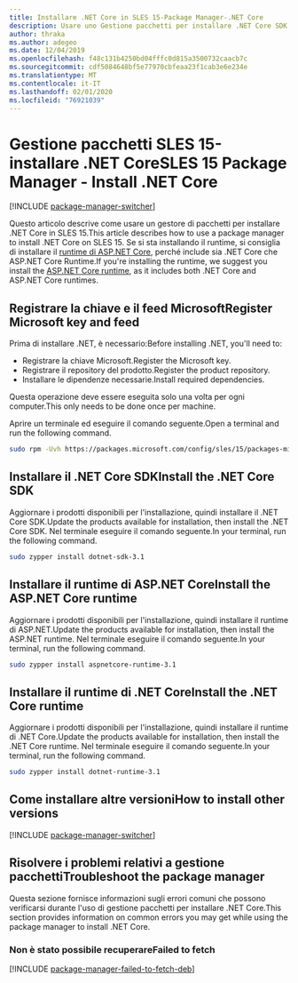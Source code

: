 ```yaml
---
title: Installare .NET Core in SLES 15-Package Manager-.NET Core
description: Usare uno Gestione pacchetti per installare .NET Core SDK e Runtime in SLES 15.
author: thraka
ms.author: adegeo
ms.date: 12/04/2019
ms.openlocfilehash: f48c131b4250bd04fffc0d815a3500732caacb7c
ms.sourcegitcommit: cdf5084648bf5e77970cbfeaa23f1cab3e6e234e
ms.translationtype: MT
ms.contentlocale: it-IT
ms.lasthandoff: 02/01/2020
ms.locfileid: "76921039"
---
```

# <a name="sles-15-package-manager---install-net-core"></a><span data-ttu-id="2dd62-103">Gestione pacchetti SLES 15-installare .NET Core</span><span class="sxs-lookup"><span data-stu-id="2dd62-103">SLES 15 Package Manager - Install .NET Core</span></span>

[!INCLUDE [package-manager-switcher](./includes/package-manager-switcher.md)]

<span data-ttu-id="2dd62-104">Questo articolo descrive come usare un gestore di pacchetti per installare .NET Core in SLES 15.</span><span class="sxs-lookup"><span data-stu-id="2dd62-104">This article describes how to use a package manager to install .NET Core on SLES 15.</span></span> <span data-ttu-id="2dd62-105">Se si sta installando il runtime, si consiglia di installare il [runtime di ASP.NET Core](#install-the-aspnet-core-runtime), perché include sia .NET Core che ASP.NET Core Runtime.</span><span class="sxs-lookup"><span data-stu-id="2dd62-105">If you're installing the runtime, we suggest you install the [ASP.NET Core runtime](#install-the-aspnet-core-runtime), as it includes both .NET Core and ASP.NET Core runtimes.</span></span>

## <a name="register-microsoft-key-and-feed"></a><span data-ttu-id="2dd62-106">Registrare la chiave e il feed Microsoft</span><span class="sxs-lookup"><span data-stu-id="2dd62-106">Register Microsoft key and feed</span></span>

<span data-ttu-id="2dd62-107">Prima di installare .NET, è necessario:</span><span class="sxs-lookup"><span data-stu-id="2dd62-107">Before installing .NET, you'll need to:</span></span>

- <span data-ttu-id="2dd62-108">Registrare la chiave Microsoft.</span><span class="sxs-lookup"><span data-stu-id="2dd62-108">Register the Microsoft key.</span></span>
- <span data-ttu-id="2dd62-109">Registrare il repository del prodotto.</span><span class="sxs-lookup"><span data-stu-id="2dd62-109">Register the product repository.</span></span>
- <span data-ttu-id="2dd62-110">Installare le dipendenze necessarie.</span><span class="sxs-lookup"><span data-stu-id="2dd62-110">Install required dependencies.</span></span>

<span data-ttu-id="2dd62-111">Questa operazione deve essere eseguita solo una volta per ogni computer.</span><span class="sxs-lookup"><span data-stu-id="2dd62-111">This only needs to be done once per machine.</span></span>

<span data-ttu-id="2dd62-112">Aprire un terminale ed eseguire il comando seguente.</span><span class="sxs-lookup"><span data-stu-id="2dd62-112">Open a terminal and run the following command.</span></span>

```bash
sudo rpm -Uvh https://packages.microsoft.com/config/sles/15/packages-microsoft-prod.rpm
```

## <a name="install-the-net-core-sdk"></a><span data-ttu-id="2dd62-113">Installare il .NET Core SDK</span><span class="sxs-lookup"><span data-stu-id="2dd62-113">Install the .NET Core SDK</span></span>

<span data-ttu-id="2dd62-114">Aggiornare i prodotti disponibili per l'installazione, quindi installare il .NET Core SDK.</span><span class="sxs-lookup"><span data-stu-id="2dd62-114">Update the products available for installation, then install the .NET Core SDK.</span></span> <span data-ttu-id="2dd62-115">Nel terminale eseguire il comando seguente.</span><span class="sxs-lookup"><span data-stu-id="2dd62-115">In your terminal, run the following command.</span></span>

```bash
sudo zypper install dotnet-sdk-3.1
```

## <a name="install-the-aspnet-core-runtime"></a><span data-ttu-id="2dd62-116">Installare il runtime di ASP.NET Core</span><span class="sxs-lookup"><span data-stu-id="2dd62-116">Install the ASP.NET Core runtime</span></span>

<span data-ttu-id="2dd62-117">Aggiornare i prodotti disponibili per l'installazione, quindi installare il runtime di ASP.NET.</span><span class="sxs-lookup"><span data-stu-id="2dd62-117">Update the products available for installation, then install the ASP.NET runtime.</span></span> <span data-ttu-id="2dd62-118">Nel terminale eseguire il comando seguente.</span><span class="sxs-lookup"><span data-stu-id="2dd62-118">In your terminal, run the following command.</span></span>

```bash
sudo zypper install aspnetcore-runtime-3.1
```

## <a name="install-the-net-core-runtime"></a><span data-ttu-id="2dd62-119">Installare il runtime di .NET Core</span><span class="sxs-lookup"><span data-stu-id="2dd62-119">Install the .NET Core runtime</span></span>

<span data-ttu-id="2dd62-120">Aggiornare i prodotti disponibili per l'installazione, quindi installare il runtime di .NET Core.</span><span class="sxs-lookup"><span data-stu-id="2dd62-120">Update the products available for installation, then install the .NET Core runtime.</span></span> <span data-ttu-id="2dd62-121">Nel terminale eseguire il comando seguente.</span><span class="sxs-lookup"><span data-stu-id="2dd62-121">In your terminal, run the following command.</span></span>

```bash
sudo zypper install dotnet-runtime-3.1
```

## <a name="how-to-install-other-versions"></a><span data-ttu-id="2dd62-122">Come installare altre versioni</span><span class="sxs-lookup"><span data-stu-id="2dd62-122">How to install other versions</span></span>

[!INCLUDE [package-manager-switcher](./includes/package-manager-heading-hack-pkgname.md)]

## <a name="troubleshoot-the-package-manager"></a><span data-ttu-id="2dd62-123">Risolvere i problemi relativi a gestione pacchetti</span><span class="sxs-lookup"><span data-stu-id="2dd62-123">Troubleshoot the package manager</span></span>

<span data-ttu-id="2dd62-124">Questa sezione fornisce informazioni sugli errori comuni che possono verificarsi durante l'uso di gestione pacchetti per installare .NET Core.</span><span class="sxs-lookup"><span data-stu-id="2dd62-124">This section provides information on common errors you may get while using the package manager to install .NET Core.</span></span>

### <a name="failed-to-fetch"></a><span data-ttu-id="2dd62-125">Non è stato possibile recuperare</span><span class="sxs-lookup"><span data-stu-id="2dd62-125">Failed to fetch</span></span>

[!INCLUDE [package-manager-failed-to-fetch-deb](includes/package-manager-failed-to-fetch-rpm.md)]
